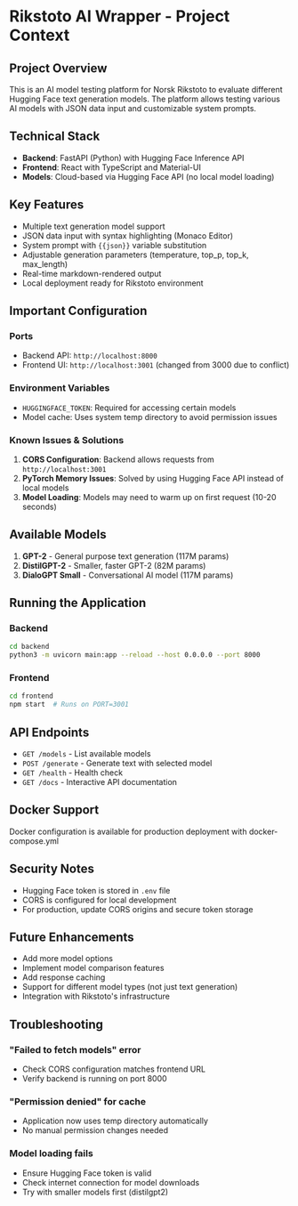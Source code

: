 # Rikstoto AI Wrapper - Project Context

## Project Overview
This is an AI model testing platform for Norsk Rikstoto to evaluate different Hugging Face text generation models. The platform allows testing various AI models with JSON data input and customizable system prompts.

## Technical Stack
- **Backend**: FastAPI (Python) with Hugging Face Inference API
- **Frontend**: React with TypeScript and Material-UI
- **Models**: Cloud-based via Hugging Face API (no local model loading)

## Key Features
- Multiple text generation model support
- JSON data input with syntax highlighting (Monaco Editor)
- System prompt with `{{json}}` variable substitution
- Adjustable generation parameters (temperature, top_p, top_k, max_length)
- Real-time markdown-rendered output
- Local deployment ready for Rikstoto environment

## Important Configuration

### Ports
- Backend API: `http://localhost:8000`
- Frontend UI: `http://localhost:3001` (changed from 3000 due to conflict)

### Environment Variables
- `HUGGINGFACE_TOKEN`: Required for accessing certain models
- Model cache: Uses system temp directory to avoid permission issues

### Known Issues & Solutions
1. **CORS Configuration**: Backend allows requests from `http://localhost:3001`
2. **PyTorch Memory Issues**: Solved by using Hugging Face API instead of local models
3. **Model Loading**: Models may need to warm up on first request (10-20 seconds)

## Available Models
1. **GPT-2** - General purpose text generation (117M params)
2. **DistilGPT-2** - Smaller, faster GPT-2 (82M params)
3. **DialoGPT Small** - Conversational AI model (117M params)

## Running the Application

### Backend
```bash
cd backend
python3 -m uvicorn main:app --reload --host 0.0.0.0 --port 8000
```

### Frontend
```bash
cd frontend
npm start  # Runs on PORT=3001
```

## API Endpoints
- `GET /models` - List available models
- `POST /generate` - Generate text with selected model
- `GET /health` - Health check
- `GET /docs` - Interactive API documentation

## Docker Support
Docker configuration is available for production deployment with docker-compose.yml

## Security Notes
- Hugging Face token is stored in `.env` file
- CORS is configured for local development
- For production, update CORS origins and secure token storage

## Future Enhancements
- Add more model options
- Implement model comparison features
- Add response caching
- Support for different model types (not just text generation)
- Integration with Rikstoto's infrastructure

## Troubleshooting

### "Failed to fetch models" error
- Check CORS configuration matches frontend URL
- Verify backend is running on port 8000

### "Permission denied" for cache
- Application now uses temp directory automatically
- No manual permission changes needed

### Model loading fails
- Ensure Hugging Face token is valid
- Check internet connection for model downloads
- Try with smaller models first (distilgpt2)